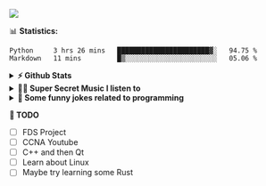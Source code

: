 ![](https://visitor-badge.glitch.me/badge?page_id=gpk2000)

📊 **Statistics:**
<!--START_SECTION:waka-->
```text
Python     3 hrs 26 mins   ███████████████████████▓░   94.75 % 
Markdown   11 mins         █▒░░░░░░░░░░░░░░░░░░░░░░░   05.06 % 
```
<!--END_SECTION:waka-->

<details>	
  <summary><b>⚡ Github Stats</b></summary>

<img height="180em" src="https://github-readme-stats.vercel.app/api?username=gpk2000&show_icons=true&&theme=radical&hide_border=true" />
<img height="180em" src="https://github-readme-stats.vercel.app/api/top-langs/?username=gpk2000&exclude_repo=KNN-Image-Classification&show_icons=true&hide_border=true&layout=compact&langs_count=8&theme=radical"/>
</details>

<details>
  <summary><b>🕵️‍♂️ Super Secret Music I listen to</b></summary>
  <img height="150em" src="https://spotify-github-profile.vercel.app/api/view.svg?uid=slzb129m72yeufhkw43ieulup&cover_image=false&theme=default" />
</details>

<details>
  <summary><b>🙂 Some funny jokes related to programming</b></summary>
  <img src="https://readme-jokes.vercel.app/api" alt="Jokes Card"/>
</details>

**📝 TODO**
 - [ ] FDS Project
 - [ ] CCNA Youtube
 - [ ] C++ and then Qt
 - [ ] Learn about Linux
 - [ ] Maybe try learning some Rust

